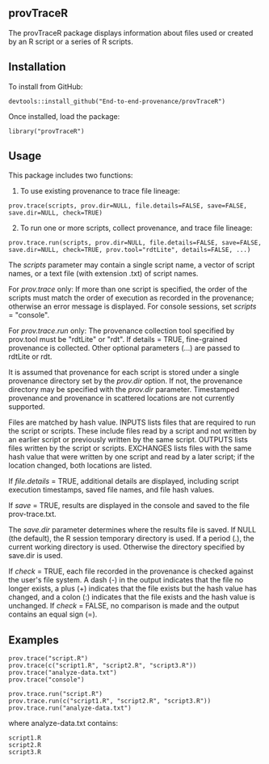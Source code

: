## provTraceR

The provTraceR package displays information about files used or created 
by an R script or a series of R scripts.

## Installation
To install from GitHub:

```{r}
devtools::install_github("End-to-end-provenance/provTraceR")
```
Once installed, load the package:

```{r}
library("provTraceR")
```

## Usage
This package includes two functions:

1. To use existing provenance to trace file lineage:

```{r}
prov.trace(scripts, prov.dir=NULL, file.details=FALSE, save=FALSE, save.dir=NULL, check=TRUE)
```

2. To run one or more scripts, collect provenance, and trace file lineage:

```{r}
prov.trace.run(scripts, prov.dir=NULL, file.details=FALSE, save=FALSE, save.dir=NULL, check=TRUE, prov.tool="rdtLite", details=FALSE, ...)
```

The <i>scripts</i> parameter may contain a single script name, a vector
of script names, or a text file (with extension .txt) of script names.

For <i>prov.trace</i> only: If more than one script is specified, the order
of the scripts must match the order of execution as recorded in the 
provenance; otherwise an error message is displayed. For console sessions,
set <i>scripts</i> = "console".

For <i>prov.trace.run</i> only: The provenance collection tool specified by
prov.tool must be "rdtLite" or "rdt". If details = TRUE, fine-grained provenance
is collected. Other optional parameters (...) are passed to rdtLite or rdt.

It is assumed that provenance for each script is stored under a single
provenance directory set by the <i>prov.dir</i> option.  If not, the provenance
directory may be specified with the <i>prov.dir</i> parameter. Timestamped 
provenance and provenance in scattered locations are not currently supported.

Files are matched by hash value. INPUTS lists files that are required 
to run the script or scripts. These include files read by a script and not
written by an earlier script or previously written by the same script.
OUTPUTS lists files written by the script or scripts. EXCHANGES lists 
files with the same hash value that were written by one script and read 
by a later script; if the location changed, both locations are listed.

If <i>file.details</i> = TRUE, additional details are displayed, including script
execution timestamps, saved file names, and file hash values.

If <i>save</i> = TRUE, results are displayed in the console and saved to the
file prov-trace.txt.

The <i>save.dir</i> parameter determines where the results file is saved. 
If NULL (the default), the R session temporary directory is used. If a period (.),
the current working directory is used. Otherwise the directory specified by
save.dir is used.

If <i>check</i> = TRUE, each file recorded in the provenance is checked against the
user's file system.  A dash (-) in the output indicates that the file no longer
exists, a plus (+) indicates that the file exists but the hash value has changed,
and a colon (:) indicates that the file exists and the hash value is unchanged.
If <i>check</i> = FALSE, no comparison is made and the output contains an equal sign (=).

## Examples

```{r}
prov.trace("script.R")
prov.trace(c("script1.R", "script2.R", "script3.R"))
prov.trace("analyze-data.txt")
prov.trace("console")

prov.trace.run("script.R")
prov.trace.run(c("script1.R", "script2.R", "script3.R"))
prov.trace.run("analyze-data.txt")
```

where analyze-data.txt contains:

```{r}
script1.R
script2.R
script3.R
```

